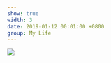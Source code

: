 ```yaml
---
show: true
width: 3
date: 2019-01-12 00:01:00 +0800
group: My Life
---
```

<div>
    <img data-src="{{ site.data.profile.portrait_url | relative_url }}" class="lazy w-100 rounded" src="{{ '/assets/images/empty_300x200.png' | relative_url }}">
</div>

